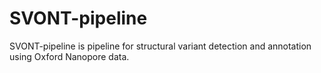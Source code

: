 # SVONT-pipeline
SVONT-pipeline is pipeline for structural variant detection and annotation using Oxford Nanopore data. 
